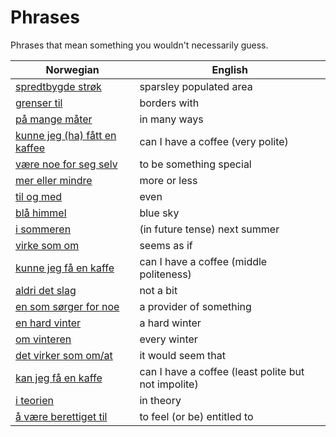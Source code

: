 # Phrases

Phrases that mean something you wouldn't necessarily guess.

| Norwegian | English |
| --- | --- |
| [spredtbygde strøk](https://www.ordnett.no/search?language=no&phrase=spredtbygde%20strøk) | sparsley populated area |
| [grenser til](https://www.ordnett.no/search?language=no&phrase=grenser%20til) | borders with |
| [på mange måter](https://www.ordnett.no/search?language=no&phrase=på%20mange%20måter) | in many ways |
| [kunne jeg (ha) fått en kaffee](https://www.ordnett.no/search?language=no&phrase=kunne%20jeg%20(ha)%20fått%20en%20kaffee) | can I have a coffee (very polite) |
| [være noe for seg selv](https://www.ordnett.no/search?language=no&phrase=være%20noe%20for%20seg%20selv) | to be something special |
| [mer eller mindre](https://www.ordnett.no/search?language=no&phrase=mer%20eller%20mindre) | more or less |
| [til og med](https://www.ordnett.no/search?language=no&phrase=til%20og%20med) | even |
| [blå himmel](https://www.ordnett.no/search?language=no&phrase=blå%20himmel) | blue sky |
| [i sommeren](https://www.ordnett.no/search?language=no&phrase=i%20sommeren) | (in future tense) next summer |
| [virke som om](https://www.ordnett.no/search?language=no&phrase=virke%20som%20om) | seems as if |
| [kunne jeg få en kaffe](https://www.ordnett.no/search?language=no&phrase=kunne%20jeg%20få%20en%20kaffe) | can I have a coffee (middle politeness) |
| [aldri det slag](https://www.ordnett.no/search?language=no&phrase=aldri%20det%20slag) | not a bit |
| [en som sørger for noe](https://www.ordnett.no/search?language=no&phrase=en%20som%20sørger%20for%20noe) | a provider of something |
| [en hard vinter](https://www.ordnett.no/search?language=no&phrase=en%20hard%20vinter) | a hard winter |
| [om vinteren](https://www.ordnett.no/search?language=no&phrase=om%20vinteren) | every winter |
| [det virker som om/at](https://www.ordnett.no/search?language=no&phrase=det%20virker%20som%20om/at) | it would seem that |
| [kan jeg få en kaffe](https://www.ordnett.no/search?language=no&phrase=kan%20jeg%20få%20en%20kaffe) | can I have a coffee (least polite but not impolite) |
| [i teorien](https://www.ordnett.no/search?language=no&phrase=i%20teorien) | in theory |
| [å være berettiget til](https://www.ordnett.no/search?language=no&phrase=å%20være%20berettiget%20til) | to feel (or be) entitled to |

